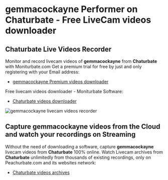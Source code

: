 # gemmacockayne Performer on Chaturbate - Free LiveCam videos downloader

## Chaturbate Live Videos Recorder

Monitor and record livecam videos of **gemmacockayne** from **Chaturbate** with Moniturbate.com
Get a premium trial for free by just and only registering with your Email address:
* [gemmacockayne Premium videos downloader](https://moniturbate.com/request-demo-licence-key.html)

Free livecam videos downloader - Moniturbate Software:
* [Chaturbate videos downloader](https://moniturbate.com/moniturbate-download-software.html)

![gemmacockayne livecam videos recorder](https://peachurnet.com/templates/moniturbate-software.png)


## Capture gemmacockayne videos from the Cloud and watch your recordings on Streaming

Without the need of downloading a software, capture **gemmacockayne** livecam videos from **Chaturbate** 100% online.
Watch Livecam archives from **Chaturbate** unlimitedly from thousands of existing recordings, only on Peachurbate.com and its websites network:
* [Chaturbate videos archives](https://peachurnet.com/)